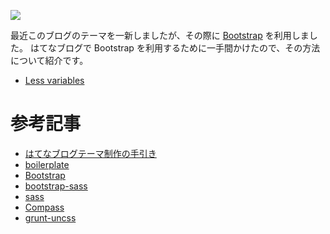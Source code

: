 ![](http://manaten.net/wp-content/uploads/2014/05/hatestrap.png)

最近このブログのテーマを一新しましたが、その際に [Bootstrap](http://getbootstrap.com/) を利用しました。
はてなブログで Bootstrap を利用するために一手間かけたので、その方法について紹介です。

<!-- more -->



- [Less variables](http://getbootstrap.com/customize/#less-variables)

# 参考記事
- [はてなブログテーマ制作の手引き](http://help.hatenablog.com/entry/theme/custom-theme)
- [boilerplate](https://github.com/hatena/Hatena-Blog-Themes/tree/master/boilerplate)
- [Bootstrap](http://getbootstrap.com/)
- [bootstrap-sass](https://github.com/twbs/bootstrap-sass)
- [sass](http://sass-lang.com/)
- [Compass](http://compass-style.org/)
- [grunt-uncss](https://github.com/addyosmani/grunt-uncss)
